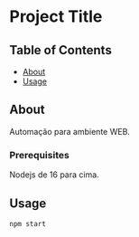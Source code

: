 # Project Title

## Table of Contents

- [About](#about)
- [Usage](#usage)


## About <a name = "about"></a>

Automação para ambiente WEB.


### Prerequisites

Nodejs de 16 para cima.


## Usage <a name = "usage"></a>

```
npm start

```
